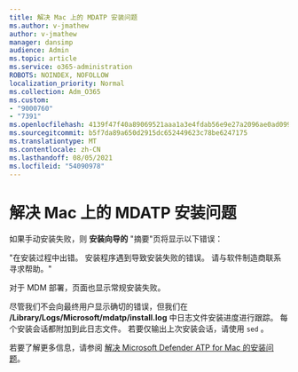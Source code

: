 ```yaml
---
title: 解决 Mac 上的 MDATP 安装问题
ms.author: v-jmathew
author: v-jmathew
manager: dansimp
audience: Admin
ms.topic: article
ms.service: o365-administration
ROBOTS: NOINDEX, NOFOLLOW
localization_priority: Normal
ms.collection: Adm_O365
ms.custom:
- "9000760"
- "7391"
ms.openlocfilehash: 4139f47f40a89069521aaa1a3e4fdab56e9e27a2096ae0ad099be827f60d51fc
ms.sourcegitcommit: b5f7da89a650d2915dc652449623c78be6247175
ms.translationtype: MT
ms.contentlocale: zh-CN
ms.lasthandoff: 08/05/2021
ms.locfileid: "54090978"
---
```

# <a name="troubleshoot-mdatp-installation-problems-on-a-mac"></a>解决 Mac 上的 MDATP 安装问题

如果手动安装失败，则 **安装向导的** "摘要"页将显示以下错误：

"在安装过程中出错。 安装程序遇到导致安装失败的错误。 请与软件制造商联系寻求帮助。"

对于 MDM 部署，页面也显示常规安装失败。

尽管我们不会向最终用户显示确切的错误，但我们在 **/Library/Logs/Microsoft/mdatp/install.log** 中日志文件安装进度进行跟踪。 每个安装会话都附加到此日志文件。 若要仅输出上次安装会话，请使用 `sed` 。

若要了解更多信息，请参阅 [解决 Microsoft Defender ATP for Mac 的安装问题](https://go.microsoft.com/fwlink/?linkid=2144615)。
